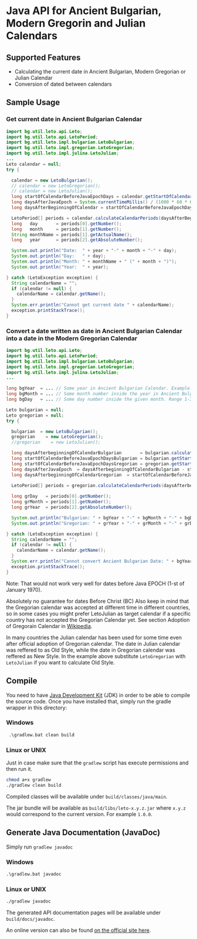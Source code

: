Java API for Ancient Bulgarian, Modern Gregorin and Julian Calendars
====================================================================

Supported Features
------------------
 * Calculating the current date in Ancient Bulgarian, Modern Gregorian or Julian Calendar
 * Conversion of dated between calendars

Sample Usage
------------

### Get current date in Ancient Bulgarian Calendar

```java
import bg.util.leto.api.Leto;
import bg.util.leto.api.LetoPeriod;
import bg.util.leto.impl.bulgarian.LetoBulgarian;
import bg.util.leto.impl.gregorian.LetoGregorian;
import bg.util.leto.impl.julina.LetoJulian;
...
Leto calendar = null;
try {

  calendar = new LetoBulgarian();
  // calendar = new LetoGregorian();
  // calendar = new LetoJulian();
  long startOfCalendarBeforeJavaEpochDays = calendar.getStartOfCalendarBeforeUnixEpoch();
  long daysAfterJavaEpoch = System.currentTimeMillis() / (1000 * 60 * 60 * 24L );
  long daysAfterBeginningOfCalendar = startOfCalendarBeforeJavaEpochDays + daysAfterJavaEpoch;

  LetoPeriod[] periods = calendar.calculateCalendarPeriods(daysAfterBeginningOfCalendar);
  long   day       = periods[0].getNumber();
  long   month     = periods[1].getNumber();
  String monthName = periods[1].getActualName();
  long   year      = periods[2].getAbsoluteNumber();

  System.out.println("Date:  " + year + "-" + month + "-" + day);
  System.out.println("Day:   " + day);
  System.out.println("Month: " + monthName + " (" + month + ")");
  System.out.println("Year:  " + year);

} catch (LetoException exception) {
  String calendarName = "";
  if (calendar != null) {
    calendarName = calendar.getName();
  } 
  System.err.println("Cannot get current date " + calendarName);
  exception.printStackTrace();
}
```

### Convert a date written as date in Ancient Bulgarian Calendar into a date in the Modern Gregorian Calendar

```java
import bg.util.leto.api.Leto;
import bg.util.leto.api.LetoPeriod;
import bg.util.leto.impl.bulgarian.LetoBulgarian;
import bg.util.leto.impl.gregorian.LetoGregorian;
import bg.util.leto.impl.julina.LetoJulian;
...

long bgYear  = ... // Some year in Ancient Bulgarian Calendar. Example: 7524
long bgMonth = ... // Some month number inside the year in Ancient Bulgarian Calendar. Example: 5. Range: 1-12 including 1 and 12.
long bgDay   = ... // Some day number inside the given month. Range 1-31. Example: 15. Note: some months have just 30 days. 

Leto bulgarian = null;
Leto gregorian = null;
try {

  bulgarian  = new LetoBulgarian();
  gregorian    = new LetoGregorian();
  //gregorian    = new LetoJulian(); 

  long daysAfterbeginningOfCalendarBulgarian       = bulgarian.calculateDaysFronStartOfCalendar(bgYear, bgMonth, bgDay);
  long startOfCalendarBeforeJavaEpochDaysBulgarian = bulgarian.getStartOfCalendarBeforeUnixEpoch(); 
  long startOfCalendarBeforeJavaEpochDaysGregorian = gregorian.getStartOfCalendarBeforeUnixEpoch();
  long daysAfterJavaEpoch  = daysAfterbeginningOfCalendarBulgarian - startOfCalendarBeforeJavaEpochDaysBulgarian;
  long daysAfterbeginningOfCalendarGregorian  = startOfCalendarBeforeJavaEpochDaysGregorian + daysAfterJavaEpoch; 
 
  LetoPeriod[] periods = gregorian.calculateCalendarPeriods(daysAfterbeginningOfCalendarGregorian);

  long grDay   = periods[0].getNumber();
  long grMonth = periods[1].getNumber();
  long grYear  = periods[2].getAbsoluteNumber(); 

  System.out.println("Bulgarian: " + bgYear + "-" + bgMonth + "-" + bgDay + "     corresponds to ") ;
  System.out.println("Gregorian: " + grYear + "-" + grMonth + "-" + grDay) ;

} catch (LetoException exception) {
  String calendarName = "";
  if (calendar != null) {
    calendarName = calendar.getName();
  } 
  System.err.println("Cannot convert Ancient Bulgarian Date: " + bgYear + "-" + bgMonth + "-" + bgDay + " into Modern Greforian Date.");
  exception.printStackTrace();
}
```

Note: That would not work very well for dates before Java EPOCH (1-st of January 1970). 


Absolutely no guarantee for dates Before Christ (BC)
Also keep in mind that the Gregorian calendar was accepted at different time in different countries, so in some cases you might prefer LetoJulian as target calendar 
if a specific country has not accepted the Gregorian Calendar yet. See section Adoption of Gregorain Calendar in [Wikipedia](https://en.wikipedia.org/wiki/Gregorian_calendar#Adoption).  


In many countries the Julian calendar has been used for some time even after official adoption of Gregorian calendar. The date in Julian calendar was reffered to as Old Style, while the 
date in Gregorian calendar was reffered as New Style. In the example above substitute `LetoGregorian` with `LetoJulian` if you want to calculate Old Style.


Compile
--------

You need to have [Java Development Kit](https://www.oracle.com/technetwork/java/javase/downloads/jdk11-downloads-5066655.html) (JDK) in order to be able to compile the source code. 
Once you have installed that, simply run the gradle wrapper in this directory: 

### Windows

```cmd
 .\gradlew.bat clean build 
```

### Linux or UNIX

Just in case make sure that the `gradlew` script has execute permissions and then run it.

```bash
chmod a+x gradlew
./gradlew clean build
```

Compiled classes will be available under `build/classes/java/main`.

The jar bundle will be available as `build/libs/leto-x.y.z.jar` where `x.y.z` would correspond to the current version. For example `1.0.0`. 


Generate Java Documentation (JavaDoc)
------------------------------------

Simply run `gradlew javadoc`

### Windows

```cmd
.\gradlew.bat javadoc
```


### Linux or UNIX

```bash
./gradlew javadoc
```

The generated API documentation pages will be available under `build/docs/javadoc`. 

An online version can also be found [on the official site here](https://bgkalendar.com/javadoc/).
